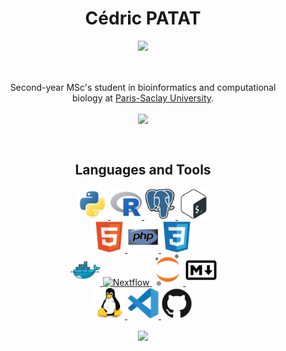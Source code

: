 <h1 align="center"> Cédric PATAT </h1>

<!-- Intro -->

<p style="margin: 15px;" align="center">
    <img src="https://readme-typing-svg.herokuapp.com?duration=2000&color=EBD41B&center=true&vCenter=true&lines=bioinformatician;developer;tech+addict">
</p>
<br>
<p style="margin: 15px;" align="center">                   
Second-year MSc's student in bioinformatics and computational biology at <a href="https://www.universite-paris-saclay.fr/en" target="_blank">Paris-Saclay University</a>.
</p>

<p align="center">
    <img align="center" src="https://github-profile-summary-cards.vercel.app/api/cards/profile-details?username=CedricPatat&theme=solarized_dark" style="max-width: 100%;">
</p>
<br>

<!-- Languages and Tools -->

<h2 align="center"> Languages and Tools </h2>

<p align="center">
    <a href="https://www.python.org/" target="_blank"> <img src="https://raw.githubusercontent.com/devicons/devicon/master/icons/python/python-original.svg" alt="Python" width="50" height="50"/> </a>
  <a href="https://www.r-project.org/" target="_blank"> <img src="https://raw.githubusercontent.com/devicons/devicon/master/icons/r/r-original.svg" alt="R" width="50" height="50"/> </a>
    <a href="https://www.postgresql.org/" target="_blank"> <img src="https://raw.githubusercontent.com/devicons/devicon/master/icons/postgresql/postgresql-original.svg" alt="PostgreSQL" width="50" height="50"/> </a>
    <a href="https://www.gnu.org/software/bash/" target="_blank"> <img src="https://raw.githubusercontent.com/devicons/devicon/master/icons/bash/bash-original.svg" alt="Bash" width="50" height="50"/> </a>
    <br>
    <a href="https://html.spec.whatwg.org/" target="_blank"> <img src="https://raw.githubusercontent.com/devicons/devicon/master/icons/html5/html5-original.svg" alt="HTML" width="50" height="50"/> </a>
    <a href="https://www.php.net/" target="_blank"> <img src="https://raw.githubusercontent.com/devicons/devicon/master/icons/php/php-original.svg" alt="PHP" width="50" height="50"/> </a>
    <a href="https://www.w3.org/Style/CSS/Overview.html" target="_blank"> <img src="https://raw.githubusercontent.com/devicons/devicon/master/icons/css3/css3-original.svg" alt="CSS" width="50" height="50"/> </a>
    <br>
    <a href="https://www.docker.com/" target="_blank"> <img src="https://raw.githubusercontent.com/devicons/devicon/master/icons/docker/docker-original.svg" alt="Docker" width="50" height="50"/> </a>
    <a href="https://www.nextflow.io/" target="_blank"> <img src="https://avatars.githubusercontent.com/u/6698688?s=200&v=4" alt="Nextflow" width="50" height="50"/> </a>
    <a href="https://jupyter.org/" target="_blank"> <img src="https://raw.githubusercontent.com/devicons/devicon/master/icons/jupyter/jupyter-original.svg" alt="Jupyter" width="50" height="50"/> </a>
    <a href="https://daringfireball.net/projects/markdown/" target="_blank"> <img src="https://raw.githubusercontent.com/devicons/devicon/master/icons/markdown/markdown-original.svg" alt="Markdown" width="50" height="50"/> </a>
  <br>
    <a href="https://www.linux.org/" target="_blank"> <img src="https://raw.githubusercontent.com/devicons/devicon/master/icons/linux/linux-original.svg" alt="Linux" width="50" height="50"/> </a>
    <a href="https://code.visualstudio.com/" target="_blank"> <img src="https://raw.githubusercontent.com/devicons/devicon/master/icons/vscode/vscode-original.svg" alt="VS Code" width="50" height="50"/> </a>
    <a href="https://github.com/" target="_blank"> <img src="https://raw.githubusercontent.com/devicons/devicon/master/icons/github/github-original.svg" alt="GitHub" width="50" height="50"/> </a>
</p>

<!-- End -->
<p align="center">
    <img align="center" src="https://media.giphy.com/media/z5iCvo1oCbqt7ukMQs/giphy.gif">
</p>




<!-- More stats -->
<!--
<img align="center" src="https://github-readme-stats.vercel.app/api?username=CedricPatat&theme=dark&show_icons=true&count_private=true&hide_border=true" />

<img align="center" src="https://github-readme-stats.vercel.app/api/top-langs/?username=CedricPatat&theme=dark&show_icons=true&count_private=true&hide_border=true&langs_count=5&hide=html" />
-->
